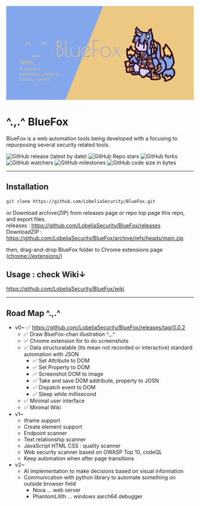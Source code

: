 <div align="center">
<img src="https://github.com/LobeliaSecurity/BlueFox/raw/main/media/SocialPreview.png">
</div>

# ^.,.^ BlueFox

BlueFox is a web automation tools being developed with a focusing to repurposing several security related tools.

<div>
<img alt="GitHub release (latest by date)" src="https://img.shields.io/github/v/release/LobeliaSecurity/BlueFox?style=social">
<img alt="GitHub Repo stars" src="https://img.shields.io/github/stars/LobeliaSecurity/BlueFox?style=social">
<img alt="GitHub forks" src="https://img.shields.io/github/forks/LobeliaSecurity/BlueFox?style=social">
<img alt="GitHub watchers" src="https://img.shields.io/github/watchers/LobeliaSecurity/BlueFox?style=social">
<img alt="GitHub milestones" src="https://img.shields.io/github/milestones/open/LobeliaSecurity/BlueFox?style=social">
<img alt="GitHub code size in bytes" src="https://img.shields.io/github/languages/code-size/LobeliaSecurity/BlueFox?style=social">

</div>

<hr>

## Installation

```bash
git clone https://github.com/LobeliaSecurity/BlueFox.git
```

or Download archive(ZIP) from releases page or repo top page this repo, and export files.  
releases : https://github.com/LobeliaSecurity/BlueFox/releases  
DownloadZIP : https://github.com/LobeliaSecurity/BlueFox/archive/refs/heads/main.zip

then, drag-and-drop BlueFox folder to Chrome extensions page (<a href="chrome://extensions/" target="_blank">chrome://extensions/</a>)

## Usage : check Wiki↓

<a href="https://github.com/LobeliaSecurity/BlueFox/wiki" target="_blank">https://github.com/LobeliaSecurity/BlueFox/wiki</a>

<hr>

## Road Map ^.,.^

- v0~ ✅ https://github.com/LobeliaSecurity/BlueFox/releases/tag/0.0.2
  - ✅ Draw BlueFox-chan illustration ^.,.^
  - ✅ Chrome extension for to do screenshots
  - ✅ Data structuralable (its mean not recorded or interactive) standard automation with JSON
    - ✅ Set Attribute to DOM
    - ✅ Set Property to DOM
    - ✅ Screenshot DOM to image
    - ✅ Take and save DOM addribute, property to JOSN
    - ✅ Dispatch event to DOM
    - ✅ Sleep while millisecond
  - ✅ Minimal user interface
  - ✅ Minimal Wiki
- v1~
  - iframe support
  - Create element support
  - Endpoint scanner
  - Text relationship scanner
  - JavaScript HTML CSS : quality scanner
  - Web security scanner based on OWASP Top 10, codeQL
  - Keep automation when after page transitions
- v2~
  - AI implementation to make decisions based on visual information
  - Communication with python library to automate something on outside browser field
    - Nova ... web server
    - PhantomLilith ... windows aarch64 debugger
